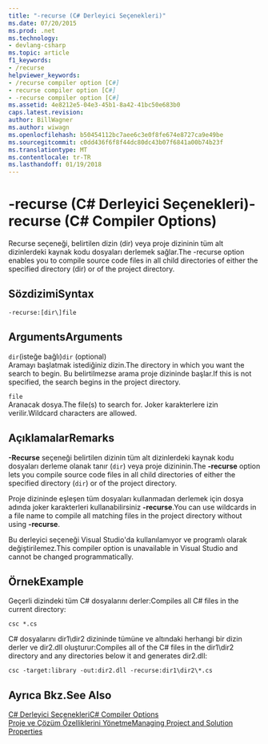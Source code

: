 ```yaml
---
title: "-recurse (C# Derleyici Seçenekleri)"
ms.date: 07/20/2015
ms.prod: .net
ms.technology:
- devlang-csharp
ms.topic: article
f1_keywords:
- /recurse
helpviewer_keywords:
- /recurse compiler option [C#]
- recurse compiler option [C#]
- -recurse compiler option [C#]
ms.assetid: 4e8212e5-04e3-45b1-8a42-41bc50e683b0
caps.latest.revision: 
author: BillWagner
ms.author: wiwagn
ms.openlocfilehash: b50454112bc7aee6c3e0f8fe674e8727ca9e49be
ms.sourcegitcommit: c0dd436f6f8f44dc80dc43b07f6841a00b74b23f
ms.translationtype: MT
ms.contentlocale: tr-TR
ms.lasthandoff: 01/19/2018
---
```

# <a name="-recurse-c-compiler-options"></a><span data-ttu-id="7ca46-102">-recurse (C# Derleyici Seçenekleri)</span><span class="sxs-lookup"><span data-stu-id="7ca46-102">-recurse (C# Compiler Options)</span></span>
<span data-ttu-id="7ca46-103">Recurse seçeneği, belirtilen dizin (dir) veya proje dizininin tüm alt dizinlerdeki kaynak kodu dosyaları derlemek sağlar.</span><span class="sxs-lookup"><span data-stu-id="7ca46-103">The -recurse option enables you to compile source code files in all child directories of either the specified directory (dir) or of the project directory.</span></span>  
  
## <a name="syntax"></a><span data-ttu-id="7ca46-104">Sözdizimi</span><span class="sxs-lookup"><span data-stu-id="7ca46-104">Syntax</span></span>  
  
```console  
-recurse:[dir\]file  
```  
  
## <a name="arguments"></a><span data-ttu-id="7ca46-105">Arguments</span><span class="sxs-lookup"><span data-stu-id="7ca46-105">Arguments</span></span>  
 <span data-ttu-id="7ca46-106">`dir`(isteğe bağlı)</span><span class="sxs-lookup"><span data-stu-id="7ca46-106">`dir` (optional)</span></span>  
 <span data-ttu-id="7ca46-107">Aramayı başlatmak istediğiniz dizin.</span><span class="sxs-lookup"><span data-stu-id="7ca46-107">The directory in which you want the search to begin.</span></span> <span data-ttu-id="7ca46-108">Bu belirtilmezse arama proje dizininde başlar.</span><span class="sxs-lookup"><span data-stu-id="7ca46-108">If this is not specified, the search begins in the project directory.</span></span>  
  
 `file`  
 <span data-ttu-id="7ca46-109">Aranacak dosya.</span><span class="sxs-lookup"><span data-stu-id="7ca46-109">The file(s) to search for.</span></span> <span data-ttu-id="7ca46-110">Joker karakterlere izin verilir.</span><span class="sxs-lookup"><span data-stu-id="7ca46-110">Wildcard characters are allowed.</span></span>  
  
## <a name="remarks"></a><span data-ttu-id="7ca46-111">Açıklamalar</span><span class="sxs-lookup"><span data-stu-id="7ca46-111">Remarks</span></span>  
 <span data-ttu-id="7ca46-112">**-Recurse** seçeneği belirtilen dizinin tüm alt dizinlerdeki kaynak kodu dosyaları derleme olanak tanır (`dir`) veya proje dizininin.</span><span class="sxs-lookup"><span data-stu-id="7ca46-112">The **-recurse** option lets you compile source code files in all child directories of either the specified directory (`dir`) or of the project directory.</span></span>  
  
 <span data-ttu-id="7ca46-113">Proje dizininde eşleşen tüm dosyaları kullanmadan derlemek için dosya adında joker karakterleri kullanabilirsiniz **-recurse**.</span><span class="sxs-lookup"><span data-stu-id="7ca46-113">You can use wildcards in a file name to compile all matching files in the project directory without using **-recurse**.</span></span>  
  
 <span data-ttu-id="7ca46-114">Bu derleyici seçeneği Visual Studio'da kullanılamıyor ve programlı olarak değiştirilemez.</span><span class="sxs-lookup"><span data-stu-id="7ca46-114">This compiler option is unavailable in Visual Studio and cannot be changed programmatically.</span></span>  
  
## <a name="example"></a><span data-ttu-id="7ca46-115">Örnek</span><span class="sxs-lookup"><span data-stu-id="7ca46-115">Example</span></span>  
 <span data-ttu-id="7ca46-116">Geçerli dizindeki tüm C# dosyalarını derler:</span><span class="sxs-lookup"><span data-stu-id="7ca46-116">Compiles all C# files in the current directory:</span></span>  
  
```console  
csc *.cs  
```  
  
 <span data-ttu-id="7ca46-117">C# dosyalarını dir1\dir2 dizininde tümüne ve altındaki herhangi bir dizin derler ve dir2.dll oluşturur:</span><span class="sxs-lookup"><span data-stu-id="7ca46-117">Compiles all of the C# files in the dir1\dir2 directory and any directories below it and generates dir2.dll:</span></span>  
  
```console  
csc -target:library -out:dir2.dll -recurse:dir1\dir2\*.cs  
```  
  
## <a name="see-also"></a><span data-ttu-id="7ca46-118">Ayrıca Bkz.</span><span class="sxs-lookup"><span data-stu-id="7ca46-118">See Also</span></span>  
 [<span data-ttu-id="7ca46-119">C# Derleyici Seçenekleri</span><span class="sxs-lookup"><span data-stu-id="7ca46-119">C# Compiler Options</span></span>](../../../csharp/language-reference/compiler-options/index.md)  
 [<span data-ttu-id="7ca46-120">Proje ve Çözüm Özelliklerini Yönetme</span><span class="sxs-lookup"><span data-stu-id="7ca46-120">Managing Project and Solution Properties</span></span>](/visualstudio/ide/managing-project-and-solution-properties)
